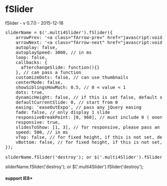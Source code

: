 # fSlider

fSlider - v 0.7.0 - 2015-12-18
<pre>sliderName = $('.multi4Slider').fSlider({
	arrowPrev: '&lt;a class="fArrow-prev" href="javascript:void(0);">&lt;/a>',
	arrowNext: '&lt;a class="fArrow-next" href="javascript:void(0);">&lt;/a>',	
	autoplay: false,	
	autoplaySpeed: 3000, // in ms
	loop: false,
	callbacks: {
	  afterchangeSlide: function(){}
	}, // can pass a function
	customizeDots: false, // can use thumbnails	
	centerMode: false,
	showSiblingsHowMuch: 0.5, // 0 < value < 1 
	dots: true,
	dynamicHeight: false, // if this is set false, default slider item vertical-align: middle
	defaultCurrentSlide: 0, // start from 0
	easing: 'easeOutExpo', // pass any jQuery easing
	fade: false, // only display 1 slide
	responsiveBreakPoint: [0, 960], // must include 0 ( onon: mResponsive_array; gigi: ObjName.layoutSize )
	responsive: true,
	slidesToShow: [1, 3], // for responsive, please pass an array, for non-responsive, pass either integer or array 
	speed: 500, // in ms
	vTop: false, // for fixed height, if this is not set, default = vertical-align: middle
	vBottom: false, // for fixed height, if this is not set, default = vertical-align: middle
});

sliderName.fSlider('destroy'); or $('.multi4Slider').fSlider('destroy');
</pre>

sliderName.fSlider('destroy'); or $('.multi4Slider').fSlider('destroy');

#### support IE8+
